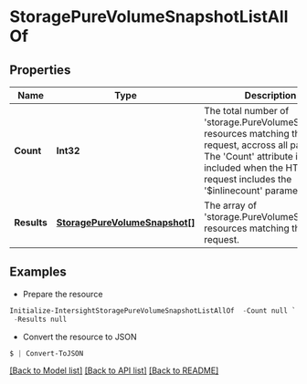 # StoragePureVolumeSnapshotListAllOf
## Properties

Name | Type | Description | Notes
------------ | ------------- | ------------- | -------------
**Count** | **Int32** | The total number of &#39;storage.PureVolumeSnapshot&#39; resources matching the request, accross all pages. The &#39;Count&#39; attribute is included when the HTTP GET request includes the &#39;$inlinecount&#39; parameter. | [optional] 
**Results** | [**StoragePureVolumeSnapshot[]**](StoragePureVolumeSnapshot.md) | The array of &#39;storage.PureVolumeSnapshot&#39; resources matching the request. | [optional] 

## Examples

- Prepare the resource
```powershell
Initialize-IntersightStoragePureVolumeSnapshotListAllOf  -Count null `
 -Results null
```

- Convert the resource to JSON
```powershell
$ | Convert-ToJSON
```

[[Back to Model list]](../README.md#documentation-for-models) [[Back to API list]](../README.md#documentation-for-api-endpoints) [[Back to README]](../README.md)

